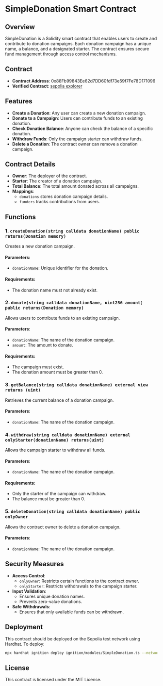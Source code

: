 # SimpleDonation Smart Contract

## Overview
SimpleDonation is a Solidity smart contract that enables users to create and contribute to donation campaigns. Each donation campaign has a unique name, a balance, and a designated starter. The contract ensures secure fund management through access control mechanisms.

## Contract
- **Contract Address**: 0x88Fb99843Ee62d7DD60fdf73e59f7Fe78D171096
- **Verified Contract**: [sepolia explorer](https://sepolia.etherscan.io/address/0x88Fb99843Ee62d7DD60fdf73e59f7Fe78D171096#code)

## Features
- **Create a Donation**: Any user can create a new donation campaign.
- **Donate to a Campaign**: Users can contribute funds to an existing donation.
- **Check Donation Balance**: Anyone can check the balance of a specific donation.
- **Withdraw Funds**: Only the campaign starter can withdraw funds.
- **Delete a Donation**: The contract owner can remove a donation campaign.

## Contract Details
- **Owner**: The deployer of the contract.
- **Starter**: The creator of a donation campaign.
- **Total Balance**: The total amount donated across all campaigns.
- **Mappings**:
  - `donations` stores donation campaign details.
  - `funders` tracks contributions from users.

## Functions

### 1. `createDonation(string calldata donationName) public returns(Donation memory)`
Creates a new donation campaign.
#### Parameters:
- `donationName`: Unique identifier for the donation.
#### Requirements:
- The donation name must not already exist.

### 2. `donate(string calldata donationName, uint256 amount) public returns(Donation memory)`
Allows users to contribute funds to an existing campaign.
#### Parameters:
- `donationName`: The name of the donation campaign.
- `amount`: The amount to donate.
#### Requirements:
- The campaign must exist.
- The donation amount must be greater than 0.

### 3. `getBalance(string calldata donationName) external view returns (uint)`
Retrieves the current balance of a donation campaign.
#### Parameters:
- `donationName`: The name of the donation campaign.

### 4. `withdraw(string calldata donationName) external onlyStarter(donationName) returns(uint)`
Allows the campaign starter to withdraw all funds.
#### Parameters:
- `donationName`: The name of the donation campaign.
#### Requirements:
- Only the starter of the campaign can withdraw.
- The balance must be greater than 0.

### 5. `deleteDonation(string calldata donationName) public onlyOwner`
Allows the contract owner to delete a donation campaign.
#### Parameters:
- `donationName`: The name of the donation campaign.

## Security Measures
- **Access Control**:
  - `onlyOwner`: Restricts certain functions to the contract owner.
  - `onlyStarter`: Restricts withdrawals to the campaign starter.
- **Input Validation**:
  - Ensures unique donation names.
  - Prevents zero-value donations.
- **Safe Withdrawals**:
  - Ensures that only available funds can be withdrawn.

## Deployment
This contract should be deployed on the Sepolia test network using Hardhat. To deploy:
```bash
npx hardhat ignition deploy ignition/modules/SimpleDonation.ts --network sepolia
```

## License
This contract is licensed under the MIT License.

